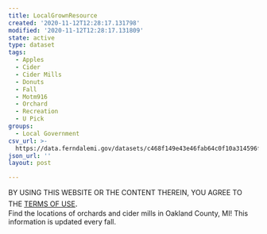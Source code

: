```yaml
---
title: LocalGrownResource
created: '2020-11-12T12:28:17.131798'
modified: '2020-11-12T12:28:17.131809'
state: active
type: dataset
tags:
  - Apples
  - Cider
  - Cider Mills
  - Donuts
  - Fall
  - Motm916
  - Orchard
  - Recreation
  - U Pick
groups:
  - Local Government
csv_url: >-
  https://data.ferndalemi.gov/datasets/c468f149e43e46fab64c0f10a314596f_0.csv?outSR=%7B%22latestWkid%22%3A3857%2C%22wkid%22%3A102100%7D
json_url: ''
layout: post

---
```

<div>BY USING THIS WEBSITE OR THE CONTENT THEREIN, YOU AGREE TO THE <u><a href='https://www.oakgov.com/open-data-terms'>TERMS OF USE</a></u><span style='font-family: &quot;Avenir Next W01&quot;, &quot;Avenir Next W00&quot;, &quot;Avenir Next&quot;, Avenir, &quot;Helvetica Neue&quot;, Helvetica, Arial, sans-serif; font-size: 17px;'>. </span></div><div>Find the locations of orchards and cider mills in Oakland County, MI! This information is updated every fall.</div>
